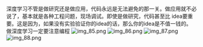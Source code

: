 深度学习不管是做研究还是做应用，代码永远是无法避免的那一关。做应用就不必说了，基本就是各种工程问题，现场调试。即使是做研究，代码甚至比
idea要重要。这是因为，如果没有实验验证你的idea的话，那么你的idea是不值一钱的。做深度学习一定要注意编程
![img_85.png](../../1/assests/screenshot/screenshotBy12302024/img_85.png)
![img_86.png](../../1/assests/screenshot/screenshotBy12302024/img_86.png)
![img_87.png](../../1/assests/screenshot/screenshotBy12302024/img_87.png)
![img_88.png](../../1/assests/screenshot/screenshotBy12302024/img_88.png)